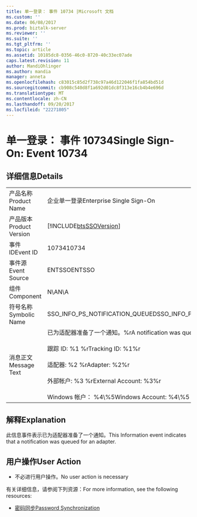 ```yaml
---
title: 单一登录： 事件 10734 |Microsoft 文档
ms.custom: ''
ms.date: 06/08/2017
ms.prod: biztalk-server
ms.reviewer: ''
ms.suite: ''
ms.tgt_pltfrm: ''
ms.topic: article
ms.assetid: 10185dc8-0356-46c0-8720-40c33ec07ade
caps.latest.revision: 11
author: MandiOhlinger
ms.author: mandia
manager: anneta
ms.openlocfilehash: c83015c85d2f738c97a46d122046f1fa854bd51d
ms.sourcegitcommit: cb908c540d8f1a692d01dc8f313e16cb4b4e696d
ms.translationtype: MT
ms.contentlocale: zh-CN
ms.lasthandoff: 09/20/2017
ms.locfileid: "22271805"
---
```

# <a name="single-sign-on-event-10734"></a><span data-ttu-id="6ec2a-102">单一登录： 事件 10734</span><span class="sxs-lookup"><span data-stu-id="6ec2a-102">Single Sign-On: Event 10734</span></span>
## <a name="details"></a><span data-ttu-id="6ec2a-103">详细信息</span><span class="sxs-lookup"><span data-stu-id="6ec2a-103">Details</span></span>  
  
|||  
|-|-|  
|<span data-ttu-id="6ec2a-104">产品名称</span><span class="sxs-lookup"><span data-stu-id="6ec2a-104">Product Name</span></span>|<span data-ttu-id="6ec2a-105">企业单一登录</span><span class="sxs-lookup"><span data-stu-id="6ec2a-105">Enterprise Single Sign-On</span></span>|  
|<span data-ttu-id="6ec2a-106">产品版本</span><span class="sxs-lookup"><span data-stu-id="6ec2a-106">Product Version</span></span>|[!INCLUDE[btsSSOVersion](../includes/btsssoversion-md.md)]|  
|<span data-ttu-id="6ec2a-107">事件 ID</span><span class="sxs-lookup"><span data-stu-id="6ec2a-107">Event ID</span></span>|<span data-ttu-id="6ec2a-108">10734</span><span class="sxs-lookup"><span data-stu-id="6ec2a-108">10734</span></span>|  
|<span data-ttu-id="6ec2a-109">事件源</span><span class="sxs-lookup"><span data-stu-id="6ec2a-109">Event Source</span></span>|<span data-ttu-id="6ec2a-110">ENTSSO</span><span class="sxs-lookup"><span data-stu-id="6ec2a-110">ENTSSO</span></span>|  
|<span data-ttu-id="6ec2a-111">组件</span><span class="sxs-lookup"><span data-stu-id="6ec2a-111">Component</span></span>|<span data-ttu-id="6ec2a-112">N\A</span><span class="sxs-lookup"><span data-stu-id="6ec2a-112">N\A</span></span>|  
|<span data-ttu-id="6ec2a-113">符号名称</span><span class="sxs-lookup"><span data-stu-id="6ec2a-113">Symbolic Name</span></span>|<span data-ttu-id="6ec2a-114">SSO_INFO_PS_NOTIFICATION_QUEUED</span><span class="sxs-lookup"><span data-stu-id="6ec2a-114">SSO_INFO_PS_NOTIFICATION_QUEUED</span></span>|  
|<span data-ttu-id="6ec2a-115">消息正文</span><span class="sxs-lookup"><span data-stu-id="6ec2a-115">Message Text</span></span>|<span data-ttu-id="6ec2a-116">已为适配器准备了一个通知。%r</span><span class="sxs-lookup"><span data-stu-id="6ec2a-116">A notification was queued for an adapter.%r</span></span><br /><br /> <span data-ttu-id="6ec2a-117">跟踪 ID: %1 %r</span><span class="sxs-lookup"><span data-stu-id="6ec2a-117">Tracking ID: %1%r</span></span><br /><br /> <span data-ttu-id="6ec2a-118">适配器: %2 %r</span><span class="sxs-lookup"><span data-stu-id="6ec2a-118">Adapter: %2%r</span></span><br /><br /> <span data-ttu-id="6ec2a-119">外部帐户: %3 %r</span><span class="sxs-lookup"><span data-stu-id="6ec2a-119">External Account: %3%r</span></span><br /><br /> <span data-ttu-id="6ec2a-120">Windows 帐户： %4\\%5</span><span class="sxs-lookup"><span data-stu-id="6ec2a-120">Windows Account: %4\\%5</span></span>|  
  
## <a name="explanation"></a><span data-ttu-id="6ec2a-121">解释</span><span class="sxs-lookup"><span data-stu-id="6ec2a-121">Explanation</span></span>  
 <span data-ttu-id="6ec2a-122">此信息事件表示已为适配器准备了一个通知。</span><span class="sxs-lookup"><span data-stu-id="6ec2a-122">This Information event indicates that a notification was queued for an adapter.</span></span>  
  
## <a name="user-action"></a><span data-ttu-id="6ec2a-123">用户操作</span><span class="sxs-lookup"><span data-stu-id="6ec2a-123">User Action</span></span>  
  
-   <span data-ttu-id="6ec2a-124">不必进行用户操作。</span><span class="sxs-lookup"><span data-stu-id="6ec2a-124">No user action is necessary</span></span>  
  
 <span data-ttu-id="6ec2a-125">有关详细信息，请参阅下列资源：</span><span class="sxs-lookup"><span data-stu-id="6ec2a-125">For more information, see the following resources:</span></span>  
  
-   [<span data-ttu-id="6ec2a-126">密码同步</span><span class="sxs-lookup"><span data-stu-id="6ec2a-126">Password Synchronization</span></span>](../core/password-synchronization2.md)